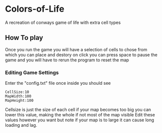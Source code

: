 # Colors-of-Life
A recreation of conways game of life with extra cell types

## How To play
Once you run the game you will have a selection of cells to chose from which you can place and destory on click you can press space to pause the game
and you will have to rerun the program to reset the map
### Editing Game Settings
Enter the "config.txt" file once inside you should see

```
CellSize:10
MapWidth:100
MapHeight:100
```
Cellsize is just the size of each cell if your map becomes too big you can lower this value, making the whole if not most of the map visible 
Edit these values however you want but note if your map is to large it can cause long loading and lag.
